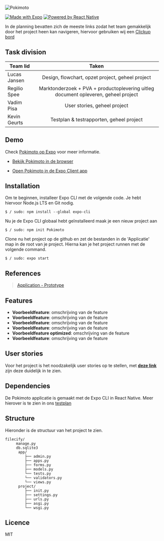 ![Pokimoto](https://i.imgur.com/2xtsAYQ.png)

[![Made with Expo](https://img.shields.io/badge/Made%20with%20Expo-000000.svg?style=flat&logo=Expo&labelColor=000)](https://expo.io/)
[![Powered by React Native](https://img.shields.io/badge/Powered%20by%20React%20Native-000000.svg?style=flat&logo=React&labelColor=000)](https://expo.io/)

In de planning bevatten zich de meeste links zodat het team gemakkelijk door het project heen kan navigeren, hiervoor gebruiken wij een [Clickup bord](https://share.clickup.com/b/h/6-36232147-2/7dfafeeca8a42eb)

## Task division

| Team lid      | Taken |
| ------------- |:-------------:| 
| Lucas Jansen     |  Design, flowchart, opzet project, geheel project | 
| Regilio Spee      | Marktonderzoek + PVA + productoplevering uitleg document opleveren, geheel project |  
| Vadim Pisa | User stories, geheel project  |  
| Kevin Geurts | Testplan & testrapporten, geheel project   |  

## Demo

Check [Pokimoto op Expo](https://expo.io/@wlaj/projects/Pokimoto) voor meer informatie.

- [Bekijk Pokimoto in de browser](https://expo.io/appetize-simulator?url=https://expo.io/@wlaj/Pokimoto)

- [Open Pokimoto in de Expo Client app](https://i.imgur.com/uAgdSWf.png)

## Installation

Om te beginnen, installeer Expo CLI met de volgende code. Je hebt hiervoor Node.js LTS en Git nodig.

```
$ / sudo: npm install --global expo-cli
```

Nu je de Expo CLI globaal hebt geïnstalleerd maak je een nieuw project aan 

```
$ / sudo: npm init Pokimoto
```

Clone nu het project op de github en zet de bestanden in de 'Applicatie' map in de root van je project. Hierna 
kan je het project runnen met de volgende command.

```
$ / sudo: expo start
```

## References
 
 > [Application - Prototype ](https://www.figma.com/file/UTJiwc1ZpikpogRQdU6AYo/Pokimoto-Applicatie?node-id=0%3A1)
 
 

## Features

- **Voorbeeldfeature**: omschrijving van de feature
- **Voorbeeldfeature**: omschrijving van de feature
- **Voorbeeldfeature**: omschrijving van de feature
- **Voorbeeldfeature**: omschrijving van de feature
- **Voorbeeldfeature optimized**: omschrijving van de feature
- **Voorbeeldfeature**: omschrijving van de feature

 
## User stories

Voor het project is het noodzakelijk user stories op te stellen, met **[deze link](https://doc.clickup.com/p/h/49v6f-43/f7cde536d7a3445)** zijn deze duidelijk in te zien.


## Dependencies

De Pokimoto applicatie is gemaakt met de Expo CLI in React Native. Meer hierover is te zien in ons [testplan](https://doc.clickup.com/p/h/49v6f-162/66812d24d3fe11f)


## Structure

Hieronder is de structuur van het project te zien. 

```
filecify/
     manage.py
     db.sqlite3
      app/
         ├── admin.py
         ├── apps.py
         ├── forms.py
         ├── models.py
         └── tests.py
         └── validators.py
         └── views.py
      project/
         ├── init.py
         ├── settings.py
         ├── urls.py
         ├── asgi.py
         └── wsgi.py
```

## Licence

MIT
